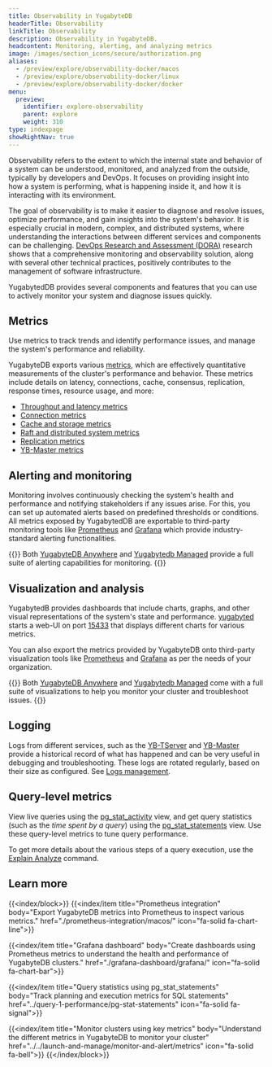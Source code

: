 ```yaml
---
title: Observability in YugabyteDB
headerTitle: Observability
linkTitle: Observability
description: Observability in YugabyteDB.
headcontent: Monitoring, alerting, and analyzing metrics
image: /images/section_icons/secure/authorization.png
aliases:
  - /preview/explore/observability-docker/macos
  - /preview/explore/observability-docker/linux
  - /preview/explore/observability-docker/docker
menu:
  preview:
    identifier: explore-observability
    parent: explore
    weight: 310
type: indexpage
showRightNav: true
---
```


Observability refers to the extent to which the internal state and behavior of a system can be understood, monitored, and analyzed from the outside, typically by developers and DevOps. It focuses on providing insight into how a system is performing, what is happening inside it, and how it is interacting with its environment.

The goal of observability is to make it easier to diagnose and resolve issues, optimize performance, and gain insights into the system's behavior. It is especially crucial in modern, complex, and distributed systems, where understanding the interactions between different services and components can be challenging. [DevOps Research and Assessment (DORA)](https://dora.dev/) research shows that a comprehensive monitoring and observability solution, along with several other technical practices, positively contributes to the management of software infrastructure.

YugabytedDB provides several components and features that you can use to actively monitor your system and diagnose issues quickly.

## Metrics

Use metrics to track trends and identify performance issues, and manage the system's performance and reliability.

YugabyteDB exports various [metrics](../../launch-and-manage/monitor-and-alert/metrics/#frequently-used-metrics), which are effectively quantitative measurements of the cluster's performance and behavior. These metrics include details on latency, connections, cache, consensus, replication, response times, resource usage, and more:

- [Throughput and latency metrics](../../launch-and-manage/monitor-and-alert/metrics/throughput)
- [Connection metrics](../../launch-and-manage/monitor-and-alert/metrics/connections)
- [Cache and storage metrics](../../launch-and-manage/monitor-and-alert/metrics/cache-storage)
- [Raft and distributed system metrics](../../launch-and-manage/monitor-and-alert/metrics/raft-dst)
- [Replication metrics](../../launch-and-manage/monitor-and-alert/metrics/replication)
- [YB-Master metrics](../../launch-and-manage/monitor-and-alert/metrics/ybmaster)

## Alerting and monitoring

Monitoring involves continuously checking the system's health and performance and notifying stakeholders if any issues arise. For this, you can set up automated alerts based on predefined thresholds or conditions. All metrics exposed by YugabytedDB are exportable to third-party monitoring tools like [Prometheus](./prometheus-integration/) and [Grafana](./grafana-dashboard/) which provide industry-standard alerting functionalities.

{{<note>}}
Both [YugabyteDB Anywhere](../../yugabyte-platform/alerts-monitoring/) and [Yugabytedb Managed](../../yugabyte-cloud/cloud-monitor/cloud-alerts/) provide a full suite of alerting capabilities for monitoring.
{{</note>}}

## Visualization and analysis

YugabytedB provides dashboards that include charts, graphs, and other visual representations of the system's state and performance. [yugabyted](../..//reference/configuration/yugabyted/) starts a web-UI on port [15433](http://127.0.0.1:15433/performance/metrics?interval=lasthour&nodeName=all&showGraph=operations&showGraph=latency&showGraph=cpuUsage&showGraph=diskUsage&showGraph=totalLiveNodes) that displays different charts for various metrics.

You can also export the metrics provided by YugabyteDB onto third-party visualization tools like [Prometheus](./prometheus-integration/) and [Grafana](./grafana-dashboard/) as per the needs of your organization.

{{<note>}}
Both [YugabyteDB Anywhere](../../yugabyte-platform/troubleshoot/universe-issues/#use-metrics) and [Yugabytedb Managed](../../yugabyte-cloud/cloud-monitor/overview/) come with a full suite of visualizations to help you monitor your cluster and troubleshoot issues.
{{</note>}}

## Logging

Logs from different services, such as the [YB-TServer](../../troubleshoot/nodes/check-logs/#yb-tserver-logs) and [YB-Master](../../troubleshoot/nodes/check-logs/#yb-master-logs) provide a historical record of what has happened and can be very useful in debugging and troubleshooting. These logs are rotated regularly, based on their size as configured. See [Logs management](../../troubleshoot/nodes/check-logs#logs-management).

## Query-level metrics

View live queries using the [pg_stat_activity](../query-1-performance/pg-stat-activity) view, and get query statistics (such as the _time spent by a query_) using the [pg_stat_statements](../query-1-performance/pg-stat-statements) view. Use these query-level metrics to tune query performance.

To get more details about the various steps of a query execution, use the [Explain Analyze](../query-1-performance/explain-analyze) command.

## Learn more

{{<index/block>}}
  {{<index/item
      title="Prometheus integration"
      body="Export YugabyteDB metrics into Prometheus to inspect various metrics."
      href="./prometheus-integration/macos/"
      icon="fa-solid fa-chart-line">}}

  {{<index/item
      title="Grafana dashboard"
      body="Create dashboards using Prometheus metrics to understand the health and performance of YugabyteDB clusters."
      href="./grafana-dashboard/grafana/"
      icon="fa-solid fa-chart-bar">}}

  {{<index/item
      title="Query statistics using pg_stat_statements"
      body="Track planning and execution metrics for SQL statements"
      href="../query-1-performance/pg-stat-statements"
      icon="fa-solid fa-signal">}}

  {{<index/item
      title="Monitor clusters using key metrics"
      body="Understand the different metrics in YugabyteDB to monitor your cluster"
      href="../../launch-and-manage/monitor-and-alert/metrics"
      icon="fa-solid fa-bell">}}
{{</index/block>}}
